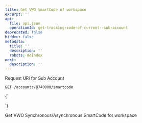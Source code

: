 ```yaml
---
title: Get VWO SmartCode of workspace
excerpt: ''
api:
  file: api.json
  operationId: get-tracking-code-of-current--sub-account
deprecated: false
hidden: false
metadata:
  title: ''
  description: ''
  robots: noindex
next:
  description: ''
---
```

Request URI for Sub Account

```
GET /accounts/8740000/smartcode
```

<HTMLBlock>{`
<div></div>

<style></style>
`}</HTMLBlock>

Get VWO Synchronous/Asynchronous SmartCode for workspace